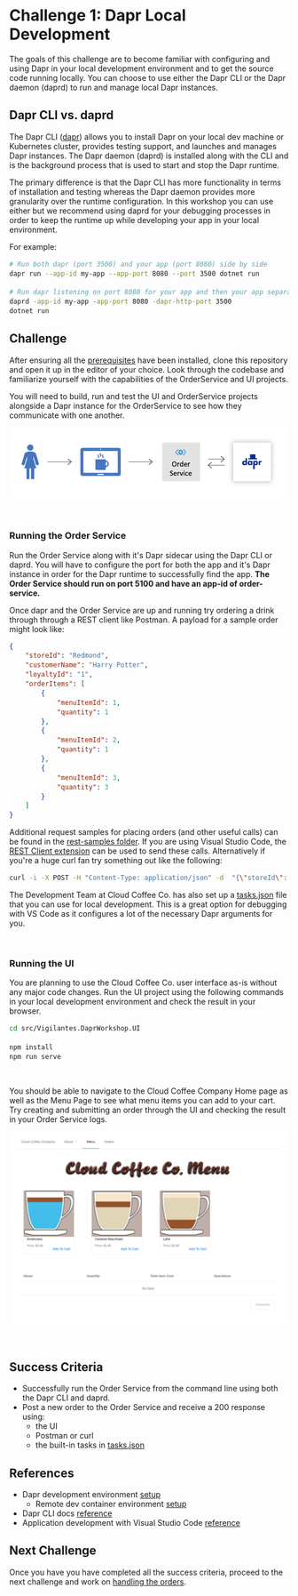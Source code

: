 # Challenge 1: Dapr Local Development

The goals of this challenge are to become familiar with configuring and using Dapr in your local development environment and to get the source code running locally. You can choose to use either the Dapr CLI or the Dapr daemon (daprd) to run and manage local Dapr instances.

## Dapr CLI vs. daprd

The Dapr CLI ([dapr](https://github.com/dapr/cli/blob/master/docs/reference/reference.md)) allows you to install Dapr on your local dev machine or Kubernetes cluster, provides testing support, and launches and manages Dapr instances. The Dapr daemon (daprd) is installed along with the CLI and is the background process that is used to start and stop the Dapr runtime.

The primary difference is that the Dapr CLI has more functionality in terms of installation and testing whereas the Dapr daemon provides more granularity over the runtime configuration. In this workshop you can use either but we recommend using daprd for your debugging processes in order to keep the runtime up while developing your app in your local environment.

For example:

```Bash
# Run both dapr (port 3500) and your app (port 8080) side by side
dapr run --app-id my-app --app-port 8080 --port 3500 dotnet run

# Run dapr listening on port 8080 for your app and then your app separately
daprd -app-id my-app -app-port 8080 -dapr-http-port 3500
dotnet run
```

## Challenge

After ensuring all the [prerequisites](./../prerequisites.md) have been installed, clone this repository and open it up in the editor of your choice. Look through the codebase and familiarize yourself with the capabilities of the OrderService and UI projects.

You will need to build, run and test the UI and OrderService projects alongside a Dapr instance for the OrderService to see how they communicate with one another.

![Menu User Interface](./images/challenge1-overview.png)

<br/>

### Running the Order Service

Run the Order Service along with it's Dapr sidecar using the Dapr CLI or daprd. You will have to configure the port for both the app and it's Dapr instance in order for the Dapr runtime to successfully find the app. **The Order Service should run on port 5100 and have an app-id of order-service.** 

Once dapr and the Order Service are up and running try ordering a drink through through a REST client like Postman. A payload for a sample order might look like:

```JSON
{
	"storeId": "Redmond",
	"customerName": "Harry Potter",
	"loyaltyId": "1",
	"orderItems": [
		{
			"menuItemId": 1,
			"quantity": 1
		},
		{
			"menuItemId": 2,
			"quantity": 1
		},
		{
			"menuItemId": 3,
			"quantity": 3
		}
	]
}  
```

Additional request samples for placing orders (and other useful calls) can be found in the [rest-samples folder](./../src/rest-samples). If you are using Visual Studio Code, the [REST Client extension](https://marketplace.visualstudio.com/items?itemName=humao.rest-client) can be used to send these calls. Alternatively if you're a huge curl fan try something out like the following:

```bash
curl -i -X POST -H "Content-Type: application/json" -d  "{\"storeId\": \"Redmond\",\"customerName\": \"Ronald Weasley\",\"loyaltyId\": \"1\", \"orderItems\":[{\"menuItemId\": 1,\"quantity\": 1},{\"menuItemId\": 2,\"quantity\": 2}]}" http://localhost:5100/order
```

The Development Team at Cloud Coffee Co. has also set up a [tasks.json](./../src/.vscode/tasks.json) file that you can use for local development. This is a great option for debugging with VS Code as it configures a lot of the necessary Dapr arguments for you. 

<br/>

### Running the UI

You are planning to use the Cloud Coffee Co. user interface as-is without any major code changes. Run the UI project using the following commands in your local development environment and check the result in your browser.

```bash
cd src/Vigilantes.DaprWorkshop.UI

npm install
npm run serve
```
</br>

You should be able to navigate to the Cloud Coffee Company Home page as well as the Menu Page to see what menu items you can add to your cart. Try creating and submitting an order through the UI and checking the result in your Order Service logs.

![Menu User Interface](./images/challenge1-ui-menu.png)

<br /> 

## Success Criteria

- Successfully run the Order Service from the command line using both the Dapr CLI and daprd.
- Post a new order to the Order Service and receive a 200 response using:
  - the UI
  - Postman or curl
  - the built-in tasks in [tasks.json](./../src/.vscode/tasks.json)

## References

- Dapr development environment [setup](https://github.com/dapr/dapr/blob/master/docs/development/setup-dapr-development-env.md)
  - Remote dev container environment [setup](https://github.com/dapr/dapr/blob/master/docs/development/setup-dapr-development-using-vscode.md)
- Dapr CLI docs [reference](https://github.com/dapr/cli#launch-dapr-and-your-app)
- Application development with Visual Studio Code [reference](https://github.com/dapr/docs/tree/master/howto/vscode-debugging-daprd)

## Next Challenge

Once you have you have completed all the success criteria, proceed to the next challenge and work on [handling the orders](challenge-2.md).
